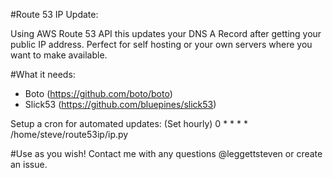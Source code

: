 #Route 53 IP Update:

Using AWS Route 53 API this updates your DNS A Record after getting your public IP address. 
Perfect for self hosting or your own servers where you want to make available.

#What it needs:
- Boto (https://github.com/boto/boto)
- Slick53 (https://github.com/bluepines/slick53)

Setup a cron for automated updates: (Set hourly)
0 * * * * /home/steve/route53ip/ip.py

#Use as you wish!
Contact me with any questions @leggettsteven or create an issue.
